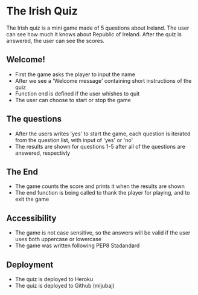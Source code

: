 # The Irish Quiz
The Irish quiz is a mini game made of 5 questions about Ireland.
The user can see how much it knows about Republic of Ireland.
After the quiz is answered, the user can see the scores.

## Welcome!

* First the game asks the player to input the name
* After we see a 'Welcome message' containing short instructions of the quiz
* Function end is defined if the user whishes to quit
* The user can choose to start or stop the game 

## The questions

* After the users writes 'yes' to start the game, each question is iterated from the question list, with input of 'yes' or 'no'
* The results are shown for questions 1-5 after all of the questions are answered, respectivly

## The End

* The game counts the score and prints it when the results are shown
* The end function is being called to thank the player for playing, and to exit the game

## Accessibility

* The game is not case sensitive, so the answers will be valid if the user uses both uppercase or lowercase
* The game was written following PEP8 Stadandard

## Deployment

* The quiz is deployed to Heroku 
* The quiz is deployed to Github (mljubaj)
